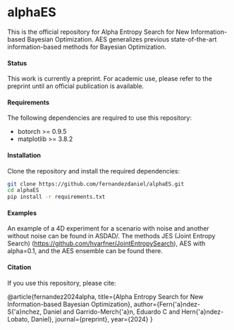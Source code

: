 # alphaES

This is the official repository for Alpha Entropy Search for New Information-based Bayesian Optimization. AES generalizes previous state-of-the-art information-based methods for Bayesian Optimization.

#### Status

This work is currently a preprint. For academic use, please refer to the preprint until an official publication is available.

#### Requirements

The following dependencies are required to use this repository:

- botorch >= 0.9.5
- matplotlib >= 3.8.2

#### Installation

Clone the repository and install the required dependencies:

```bash
git clone https://github.com/fernandezdaniel/alphaES.git
cd alphaES
pip install -r requirements.txt
```

#### Examples

An example of a 4D experiment for a scenario with noise and another without noise can be found in ASDAD/. The methods JES (Joint Entropy Search) (https://github.com/hvarfner/JointEntropySearch), AES with alpha=0.1, and the AES ensemble can be found there.

#### Citation

If you use this repository, please cite:

@article{fernandez2024alpha,
  title={Alpha Entropy Search for New Information-based Bayesian Optimization},
  author={Fern{\'a}ndez-S{\'a}nchez, Daniel and Garrido-Merch{\'a}n, Eduardo C and Hern{\'a}ndez-Lobato, Daniel},
  journal={preprint},
  year={2024}
}

